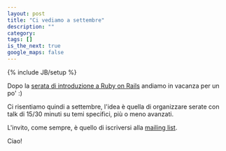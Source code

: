 ```yaml
---
layout: post
title: "Ci vediamo a settembre"
description: ""
category:
tags: []
is_the_next: true
google_maps: false
---
```

{% include JB/setup %}

Dopo la [serata di introduzione a Ruby on Rails](/2012/06/19/corso-ruby-on-rails/) andiamo in vacanza per un po' :)

Ci risentiamo quindi a settembre, l'idea è quella di organizzare serate con talk di 15/30 minuti su temi specifici, più o meno avanzati.

L'invito, come sempre, è quello di iscriversi alla [mailing list](https://lists.lilik.it/wws/subscribe/ruby).

Ciao!
